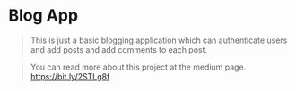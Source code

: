 # Blog App
> This is just a basic blogging application which can authenticate users and add posts and add comments to each post.


> You can read more about this project at the medium page. <br>
> https://bit.ly/2STLg8f





